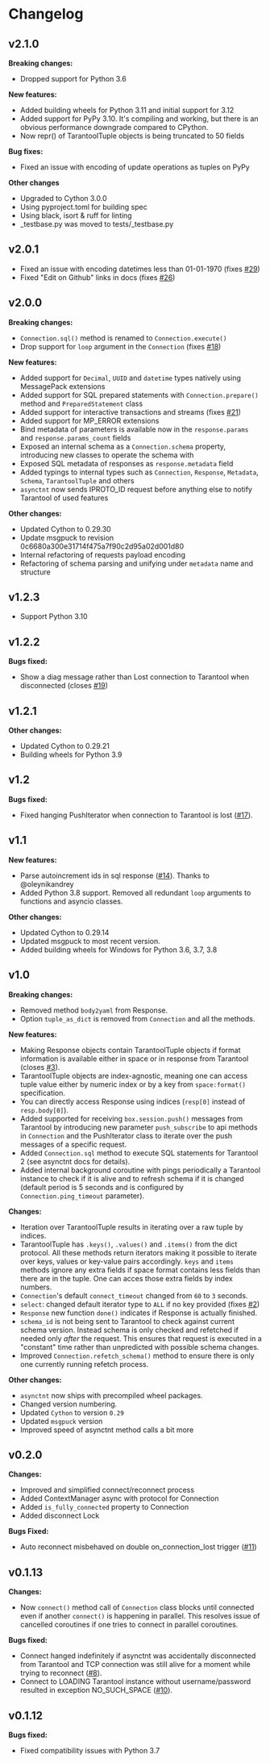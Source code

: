 # Changelog

## v2.1.0
**Breaking changes:**
* Dropped support for Python 3.6

**New features:**
* Added building wheels for Python 3.11 and initial support for 3.12
* Added support for PyPy 3.10. It's compiling and working, but there is an obvious performance downgrade compared to CPython.
* Now repr() of TarantoolTuple objects is being truncated to 50 fields

**Bug fixes:**
* Fixed an issue with encoding of update operations as tuples on PyPy

**Other changes**
* Upgraded to Cython 3.0.0
* Using pyproject.toml for building spec
* Using black, isort & ruff for linting
* _testbase.py was moved to tests/_testbase.py

## v2.0.1
* Fixed an issue with encoding datetimes less than 01-01-1970 (fixes [#29](https://github.com/igorcoding/asynctnt/issues/29))
* Fixed "Edit on Github" links in docs (fixes [#26](https://github.com/igorcoding/asynctnt/issues/26))

## v2.0.0
**Breaking changes:**
* `Connection.sql()` method is renamed to `Connection.execute()`
* Drop support for `loop` argument in the `Connection` (fixes [#18](https://github.com/igorcoding/asynctnt/issues/18))

**New features:**
* Added support for `Decimal`, `UUID` and `datetime` types natively using MessagePack extensions
* Added support for SQL prepared statements with `Connection.prepare()` method and
  `PreparedStatement` class
* Added support for interactive transactions and streams (fixes [#21](https://github.com/igorcoding/asynctnt/issues/21))
* Added support for MP_ERROR extensions
* Bind metadata of parameters is available now in the `response.params` and `response.params_count` fields
* Exposed an internal schema as a `Connection.schema` property, introducing new classes to operate the schema with
* Exposed SQL metadata of responses as `response.metadata` field
* Added typings to internal types such as `Connection`, `Response`, `Metadata`, `Schema`, `TarantoolTuple` and others
* `asynctnt` now sends IPROTO_ID request before anything else to notify Tarantool of used features

**Other changes:**
* Updated Cython to 0.29.30
* Update msgpuck to revision 0c6680a300e31714f475a7f90c2d95a02d001d80
* Internal refactoring of requests payload encoding
* Refactoring of schema parsing and unifying under `metadata` name and structure

## v1.2.3
* Support Python 3.10

## v1.2.2
**Bugs fixed:**
* Show a diag message rather than Lost connection to Tarantool when disconnected (closes [#19](https://github.com/igorcoding/asynctnt/issues/19))


## v1.2.1

**Other changes:**
* Updated Cython to 0.29.21
* Building wheels for Python 3.9

## v1.2
**Bugs fixed:**
* Fixed hanging PushIterator when connection to Tarantool is lost ([#17](https://github.com/igorcoding/asynctnt/issues/17)).

## v1.1
**New features:**
* Parse autoincrement ids in sql response ([#14](https://github.com/igorcoding/asynctnt/issues/14)). Thanks to @oleynikandrey
* Added Python 3.8 support. Removed all redundant `loop` arguments to functions
  and asyncio classes.

**Other changes:**
* Updated Cython to 0.29.14
* Updated msgpuck to most recent version.
* Added building wheels for Windows for Python 3.6, 3.7, 3.8

## v1.0
**Breaking changes:**
* Removed method `body2yaml` from Response.
* Option `tuple_as_dict` is removed from `Connection` and all the methods.

**New features:**
* Making Response objects contain TarantoolTuple objects if format information
  is available either in space or in response from Tarantool (closes [#3](https://github.com/igorcoding/asynctnt/issues/3)).
* TarantoolTuple objects are index-agnostic, meaning one can access tuple value
  either by numeric index or by a key from `space:format()` specification.
* You can directly access Response using indices
  (`resp[0]` instead of `resp.body[0]`).
* Added supported for receiving `box.session.push()` messages from Tarantool
  by introducing new parameter `push_subscribe` to api methods in `Connection`
  and the PushIterator class to iterate over the push messages of a specific
  request.
* Added `Connection.sql` method to execute SQL statements for Tarantool 2
  (see asynctnt docs for details).
* Added internal background coroutine with pings periodically a Tarantool
  instance to check if it is alive and to refresh schema if it is changed
  (default period is 5 seconds and is configured by `Connection.ping_timeout`
  parameter).

**Changes:**
* Iteration over TarantoolTuple results in iterating over a raw tuple by
  indices.
* TarantoolTuple has `.keys()`, `.values()` and `.items()` from the dict
  protocol. All these methods return iterators making it possible to iterate
  over keys, values or key-value pairs accordingly. `keys` and `items` methods
  ignore any extra fields if space format contains less fields than there are
  in the tuple. One can acces those extra fields by index numbers.
* `Connection`'s default `connect_timeout` changed from `60` to `3` seconds.
* `select`: changed default iterator type to `ALL` if no key provided
  (fixes [#2](https://github.com/igorcoding/asynctnt/issues/2))
* `Response` new function `done()` indicates if Response is
  actually finished.
* `schema_id` is not being sent to Tarantool to check against current schema
  version. Instead schema is only checked and refetched if needed only _after_
  the request. This ensures that request is executed in a "constant" time
  rather than unpredicted with possible schema changes.
* Improved `Connection.refetch_schema()` method to ensure there is only one
  currently running refetch process.

**Other changes:**
* `asynctnt` now ships with precompiled wheel packages.
* Changed version numbering.
* Updated `Cython` to version `0.29`
* Updated `msgpuck` version
* Improved speed of asynctnt method calls a bit more


## v0.2.0

**Changes:**
* Improved and simplified connect/reconnect process
* Added ContextManager async with protocol for Connection
* Added `is_fully_connected` property to Connection
* Added disconnect Lock

**Bugs Fixed:**
* Auto reconnect misbehaved on double on_connection_lost trigger ([#11](https://github.com/igorcoding/asynctnt/issues/11))


## v0.1.13

**Changes:**
* Now `connect()` method call of `Connection` class blocks until connected
  even if another `connect()` is happening in parallel. This resolves issue
  of cancelled coroutines if one tries to connect in parallel coroutines.

**Bugs fixed:**
* Connect hanged indefinitely if asynctnt was accidentally disconnected from
  Tarantool and TCP connection was still alive for a moment while trying to
  reconnect ([#8](https://github.com/igorcoding/asynctnt/issues/8)).
* Connect to LOADING Tarantool instance without username/password resulted in
  exception NO_SUCH_SPACE ([#10](https://github.com/igorcoding/asynctnt/issues/10)).


## v0.1.12

**Bugs fixed:**
* Fixed compatibility issues with Python 3.7

